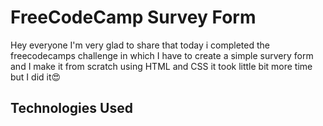 # FreeCodeCamp Survey Form

Hey everyone I'm very glad to share that today i completed the freecodecamps challenge in which I have to create a simple survery form and I make it from scratch using HTML and CSS it took little bit more time but I did it😍

## Technologies Used

